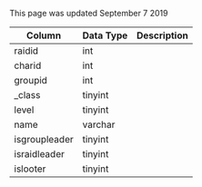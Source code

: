 This page was updated September 7 2019

| Column        | Data Type | Description |
| ------------- | --------- | ----------- |
| raidid        | int       |             |
| charid        | int       |             |
| groupid       | int       |             |
| _class        | tinyint   |             |
| level         | tinyint   |             |
| name          | varchar   |             |
| isgroupleader | tinyint   |             |
| israidleader  | tinyint   |             |
| islooter      | tinyint   |             |